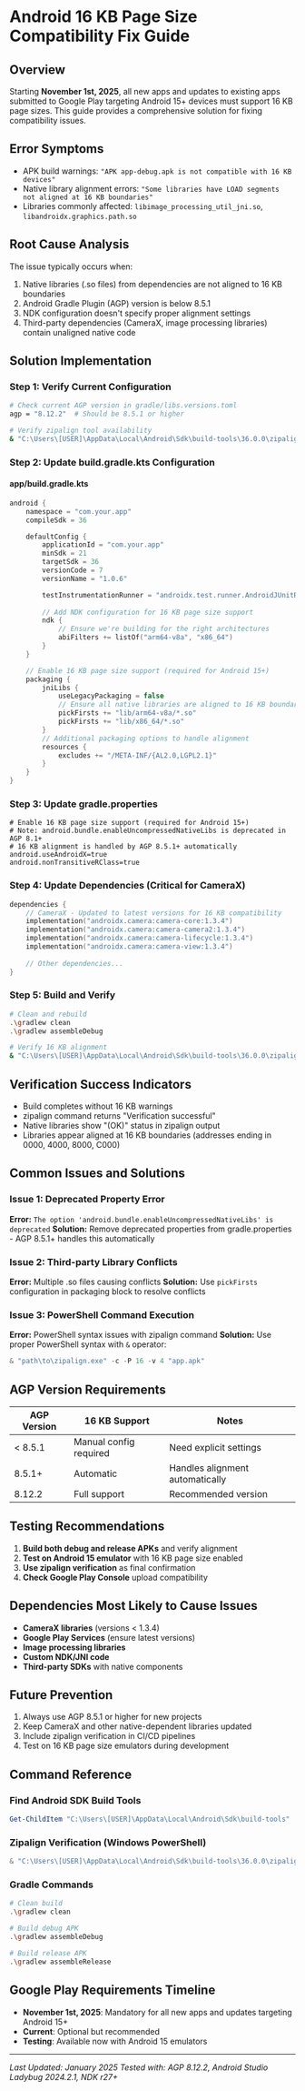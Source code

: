 # Android 16 KB Page Size Compatibility Fix Guide

## Overview
Starting **November 1st, 2025**, all new apps and updates to existing apps submitted to Google Play targeting Android 15+ devices must support 16 KB page sizes. This guide provides a comprehensive solution for fixing compatibility issues.

## Error Symptoms
- APK build warnings: `"APK app-debug.apk is not compatible with 16 KB devices"`
- Native library alignment errors: `"Some libraries have LOAD segments not aligned at 16 KB boundaries"`
- Libraries commonly affected: `libimage_processing_util_jni.so`, `libandroidx.graphics.path.so`

## Root Cause Analysis
The issue typically occurs when:
1. Native libraries (.so files) from dependencies are not aligned to 16 KB boundaries
2. Android Gradle Plugin (AGP) version is below 8.5.1
3. NDK configuration doesn't specify proper alignment settings
4. Third-party dependencies (CameraX, image processing libraries) contain unaligned native code

## Solution Implementation

### Step 1: Verify Current Configuration
```bash
# Check current AGP version in gradle/libs.versions.toml
agp = "8.12.2"  # Should be 8.5.1 or higher

# Verify zipalign tool availability
& "C:\Users\[USER]\AppData\Local\Android\Sdk\build-tools\36.0.0\zipalign.exe" -c -P 16 -v 4 "app\build\outputs\apk\debug\app-debug.apk"
```

### Step 2: Update build.gradle.kts Configuration

#### app/build.gradle.kts
```kotlin
android {
    namespace = "com.your.app"
    compileSdk = 36

    defaultConfig {
        applicationId = "com.your.app"
        minSdk = 21
        targetSdk = 36
        versionCode = 7
        versionName = "1.0.6"

        testInstrumentationRunner = "androidx.test.runner.AndroidJUnitRunner"
        
        // Add NDK configuration for 16 KB page size support
        ndk {
            // Ensure we're building for the right architectures
            abiFilters += listOf("arm64-v8a", "x86_64")
        }
    }

    // Enable 16 KB page size support (required for Android 15+)
    packaging {
        jniLibs {
            useLegacyPackaging = false
            // Ensure all native libraries are aligned to 16 KB boundaries
            pickFirsts += "lib/arm64-v8a/*.so"
            pickFirsts += "lib/x86_64/*.so"
        }
        // Additional packaging options to handle alignment
        resources {
            excludes += "/META-INF/{AL2.0,LGPL2.1}"
        }
    }
}
```

### Step 3: Update gradle.properties
```properties
# Enable 16 KB page size support (required for Android 15+)
# Note: android.bundle.enableUncompressedNativeLibs is deprecated in AGP 8.1+
# 16 KB alignment is handled by AGP 8.5.1+ automatically
android.useAndroidX=true
android.nonTransitiveRClass=true
```

### Step 4: Update Dependencies (Critical for CameraX)
```kotlin
dependencies {
    // CameraX - Updated to latest versions for 16 KB compatibility
    implementation("androidx.camera:camera-core:1.3.4")
    implementation("androidx.camera:camera-camera2:1.3.4")
    implementation("androidx.camera:camera-lifecycle:1.3.4")
    implementation("androidx.camera:camera-view:1.3.4")
    
    // Other dependencies...
}
```

### Step 5: Build and Verify
```bash
# Clean and rebuild
.\gradlew clean
.\gradlew assembleDebug

# Verify 16 KB alignment
& "C:\Users\[USER]\AppData\Local\Android\Sdk\build-tools\36.0.0\zipalign.exe" -c -P 16 -v 4 "app\build\outputs\apk\debug\app-debug.apk"
```

## Verification Success Indicators
- Build completes without 16 KB warnings
- zipalign command returns "Verification successful"
- Native libraries show "(OK)" status in zipalign output
- Libraries appear aligned at 16 KB boundaries (addresses ending in 0000, 4000, 8000, C000)

## Common Issues and Solutions

### Issue 1: Deprecated Property Error
**Error:** `The option 'android.bundle.enableUncompressedNativeLibs' is deprecated`
**Solution:** Remove deprecated properties from gradle.properties - AGP 8.5.1+ handles this automatically

### Issue 2: Third-party Library Conflicts
**Error:** Multiple .so files causing conflicts
**Solution:** Use `pickFirsts` configuration in packaging block to resolve conflicts

### Issue 3: PowerShell Command Execution
**Error:** PowerShell syntax issues with zipalign command
**Solution:** Use proper PowerShell syntax with `&` operator:
```powershell
& "path\to\zipalign.exe" -c -P 16 -v 4 "app.apk"
```

## AGP Version Requirements
| AGP Version | 16 KB Support | Notes |
|-------------|---------------|--------|
| < 8.5.1     | Manual config required | Need explicit settings |
| 8.5.1+      | Automatic | Handles alignment automatically |
| 8.12.2      | Full support | Recommended version |

## Testing Recommendations
1. **Build both debug and release APKs** and verify alignment
2. **Test on Android 15 emulator** with 16 KB page size enabled
3. **Use zipalign verification** as final confirmation
4. **Check Google Play Console** upload compatibility

## Dependencies Most Likely to Cause Issues
- **CameraX libraries** (versions < 1.3.4)
- **Google Play Services** (ensure latest versions)
- **Image processing libraries**
- **Custom NDK/JNI code**
- **Third-party SDKs** with native components

## Future Prevention
1. Always use AGP 8.5.1 or higher for new projects
2. Keep CameraX and other native-dependent libraries updated
3. Include zipalign verification in CI/CD pipelines
4. Test on 16 KB page size emulators during development

## Command Reference

### Find Android SDK Build Tools
```powershell
Get-ChildItem "C:\Users\[USER]\AppData\Local\Android\Sdk\build-tools" | Sort-Object Name -Descending | Select-Object -First 1
```

### Zipalign Verification (Windows PowerShell)
```powershell
& "C:\Users\[USER]\AppData\Local\Android\Sdk\build-tools\36.0.0\zipalign.exe" -c -P 16 -v 4 "app\build\outputs\apk\debug\app-debug.apk"
```

### Gradle Commands
```bash
# Clean build
.\gradlew clean

# Build debug APK
.\gradlew assembleDebug

# Build release APK  
.\gradlew assembleRelease
```

## Google Play Requirements Timeline
- **November 1st, 2025**: Mandatory for all new apps and updates targeting Android 15+
- **Current**: Optional but recommended
- **Testing**: Available now with Android 15 emulators

---
*Last Updated: January 2025*
*Tested with: AGP 8.12.2, Android Studio Ladybug 2024.2.1, NDK r27+*
